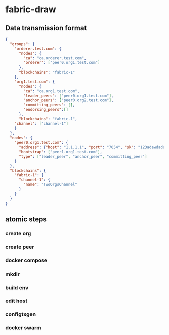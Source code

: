 # fabric-draw
## Data transmission format
```json 
{
  "groups": {
    "orderer.test.com": {
      "nodes": {
	    "ca": "ca.orderer.test.com",
	    "orderer": ["peer0.org1.test.com"]
	  },
      "blockchains": "fabric-1"
    }, 
    "org1.test.com": {
      "nodes": {
	    "ca": "ca.org1.test.com",
        "leader_peers": ["peer0.org1.test.com"], 
        "anchor_peers": ["peer0.org2.test.com"],
        "committing_peers": [],
        "endorsing_peers":[]
      },
	  "blockchains": "fabric-1",
    "channel": ["channel-1"]
    }
  },
  "nodes": {
    "peer0.org1.test.com": {
      "address": {"host": "1.1.1.1", "port": "7054", "sk": "123adawdada"},
      "bootstrap": ["peer1.org1.test.com"],
      "type": ["leader_peer", "anchor_peer", "committing_peer"]
    }
  },
  "blockchains": {
    "fabric-1": {
      "channel-1": {
        "name": "TwoOrgsChannel"
      }
    }
  }
}
```

## atomic steps
### create org
### create peer
### docker compose
### mkdir
### build env
### edit host
### configtxgen
### docker swarm
